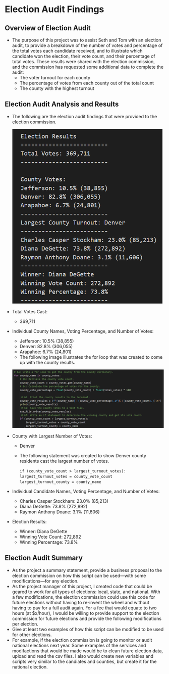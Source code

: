 # Election Audit Findings

## Overview of Election Audit
- The purpose of this project was to assist Seth and Tom with an election audit, to provide a breakdown of the number of votes and percentage of the total votes each candidate received, and to illustrate which candidate won the election, their vote count, and their percentage of total votes.  These results were shared with the election commission, and the commission has requested some additional data to complete the audit:
  - The voter turnout for each county
  - The percentage of votes from each county out of the total count
  - The county with the highest turnout


## Election Audit Analysis and Results
- The following are the election audit findings that were provided to the election commission.  

  ![Election_Results_Findings](Resources/Election_Results_Findings.PNG)

- Total Votes Cast: 
  - 369,711
- Individual County Names, Voting Percentage, and Number of Votes:
  - Jefferson: 10.5% (38,855)
  - Denver: 82.8% (306,055)
  - Arapahoe: 6.7% (24,801)
  - The following image illustrates the for loop that was created to come up with the county results.
   
   ![County_Vote_Findings](Resources/County_Vote_Findings.PNG)
  
           
- County with Largest Number of Votes:
  - Denver
  - The following statement was created to show Denver county residents cast the largest number of votes.
    
    `if (county_vote_count > largest_turnout_votes):
            largest_turnout_votes = county_vote_count
            largest_turnout_county = county_name`
- Individual Candidate Names, Voting Percentage, and Number of Votes:
   - Charles Casper Stockham: 23.0% (85,213)
   - Diana DeGette: 73.8% (272,892)
   - Raymon Anthony Doane: 3.1% (11,606) 
- Election Results:
  - Winner: Diana DeGette
  - Winning Vote Count: 272,892
  - Winning Percentage: 73.8% 
## Election Audit Summary
- As the project a summary statement, provide a business proposal to the election commission on how this script can be used—with some modifications—for any election. 
- As the project manager of this project, I created code that could be geared to work for all types of elections: local, state, and national.  With a few modifications, the election commission could use this code for future elections without having to re-invent the wheel and without having to pay for a full audit again.  For a fee that would equate to two hours (at $x/hour),  I would be willing to provide support to the election commission for future elections and provide the following modifications per election.
- Give at least two examples of how this script can be modified to be used for other elections.
- For example, if the election commission is going to monitor or audit national elections next year.  Some examples of the services and modifactions that would be made would be to clean future election data, upload and read the csv files.  I also would create new variables and scripts very similar to the candiates and counties, but create it for the national election.

